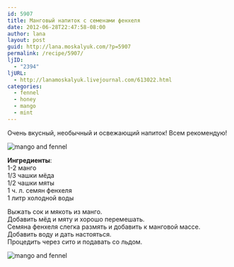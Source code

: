 ```yaml
---
id: 5907
title: Манговый напиток с семенами фенхеля
date: 2012-06-28T22:47:58-08:00
author: lana
layout: post
guid: http://lana.moskalyuk.com/?p=5907
permalink: /recipe/5907/
ljID:
  - "2394"
ljURL:
  - http://lanamoskalyuk.livejournal.com/613022.html
categories:
  - fennel
  - honey
  - mango
  - mint
---
```

Очень вкусный, необычный и освежающий напиток! Всем рекомендую!

![mango and fennel ](http://farm9.staticflickr.com/8162/7465067524_fc89ca138d_z.jpg) 

**Ингредиенты**:  
1-2 манго  
1/3 чашки мёда  
1/2 чашки мяты  
1 ч. л. семян фенхеля  
1 литр холодной воды

Выжать сок и мякоть из манго.  
Добавить мёд и мяту и хорошо перемешать.  
Семяна фенхеля слегка размять и добавить к манговой массе.  
Добавить воду и дать настояться.  
Процедить через сито и подавать со льдом.

![mango and fennel](http://farm8.staticflickr.com/7113/7465066158_3757db4dec_z.jpg)